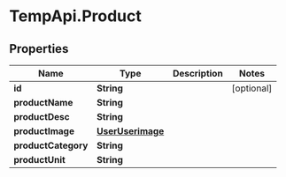 # TempApi.Product

## Properties

Name | Type | Description | Notes
------------ | ------------- | ------------- | -------------
**id** | **String** |  | [optional] 
**productName** | **String** |  | 
**productDesc** | **String** |  | 
**productImage** | [**UserUserimage**](UserUserimage.md) |  | 
**productCategory** | **String** |  | 
**productUnit** | **String** |  | 


